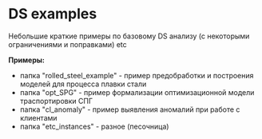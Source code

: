 # DS examples
Небольшие краткие примеры по базовому DS анализу (с некоторыми ограничениями и поправками) etc

**Примеры:**
- папка "rolled_steel_example" - пример предобработки и построения моделей для процесса плавки стали
- папка "opt_SPG" - пример формализации оптимизационной модели траспортировки СПГ
- папка "cl_anomaly" - пример выявления аномалий при работе с клиентами
- папка "etc_instances" - разное (песочница)
